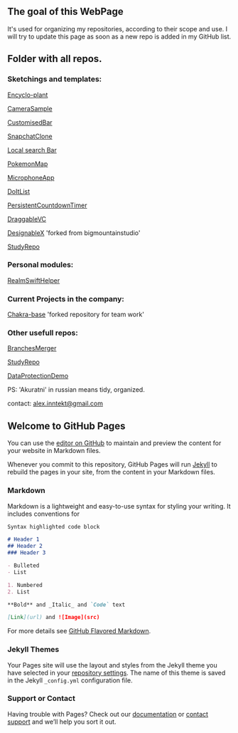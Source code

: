 
## The goal of this WebPage
It's used for organizing my repositories, according to their scope and use.
I will try to update this page as soon as a new repo is added in my GitHub list.


## Folder with all repos.

### Sketchings and templates:

[Encyclo-plant](https://github.com/AlexInntekt/Encyclo-plant)

[CameraSample](https://github.com/AlexInntekt/CameraSample)

[CustomisedBar](https://github.com/AlexInntekt/CustomisedBar)

[SnapchatClone](https://github.com/AlexInntekt/SnapchatClone)

[Local search Bar](https://github.com/AlexInntekt/QCDBS)

[PokemonMap](https://github.com/AlexInntekt/PokemonMap)

[MicrophoneApp](https://github.com/AlexInntekt/MicrophoneApp) 

[DoItList](https://github.com/AlexInntekt/DoItList)

[PersistentCountdownTimer](https://github.com/AlexInntekt/PersistentCountdownTimer)

[DraggableVC](https://github.com/AlexInntekt/DraggableVC)

[DesignableX](https://github.com/AlexInntekt/DesignableX) 'forked from bigmountainstudio'

[StudyRepo](https://github.com/AlexInntekt/StudyRepo) 

### Personal modules:
[RealmSwiftHelper](https://github.com/AlexInntekt/RealmSwiftHelper)

### Current Projects in the company:
[Chakra-base](https://github.com/ionescu77/chakra-base/commits/master)  'forked repository for team work'

### Other usefull repos:
[BranchesMerger](https://github.com/AlexInntekt/BranchesMerger)

[StudyRepo](https://github.com/AlexInntekt/StudyRepo)

[DataProtectionDemo](https://github.com/AlexInntekt/DataProtectionDemo)


PS: 'Akuratni' in russian means tidy, organized.

contact: alex.inntekt@gmail.com









## Welcome to GitHub Pages

You can use the [editor on GitHub](https://github.com/AlexInntekt/akuratni/edit/master/index.md) to maintain and preview the content for your website in Markdown files.

Whenever you commit to this repository, GitHub Pages will run [Jekyll](https://jekyllrb.com/) to rebuild the pages in your site, from the content in your Markdown files.

### Markdown

Markdown is a lightweight and easy-to-use syntax for styling your writing. It includes conventions for

```markdown
Syntax highlighted code block

# Header 1
## Header 2
### Header 3

- Bulleted
- List

1. Numbered
2. List

**Bold** and _Italic_ and `Code` text

[Link](url) and ![Image](src)
```

For more details see [GitHub Flavored Markdown](https://guides.github.com/features/mastering-markdown/).

### Jekyll Themes

Your Pages site will use the layout and styles from the Jekyll theme you have selected in your [repository settings](https://github.com/AlexInntekt/akuratni/settings). The name of this theme is saved in the Jekyll `_config.yml` configuration file.

### Support or Contact

Having trouble with Pages? Check out our [documentation](https://help.github.com/categories/github-pages-basics/) or [contact support](https://github.com/contact) and we’ll help you sort it out.
